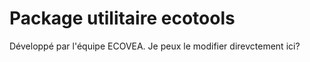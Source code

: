 # Package utilitaire ecotools

Développé par l'équipe ECOVEA.
Je peux le modifier direvctement ici?
